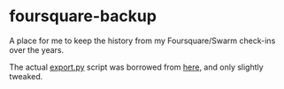 # foursquare-backup
A place for me to keep the history from my Foursquare/Swarm check-ins over the years.

The actual [export.py](https://github.com/joshferrara/foursquare-backup/blob/master/export.py) script was borrowed from [here](https://gist.github.com/dlo/7177249), and only slightly tweaked.
